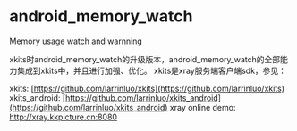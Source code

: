 # android_memory_watch
Memory usage watch and warnning 

xkits时android_memory_watch的升级版本，android_memory_watch的全部能力集成到xkits中，并且进行加强、优化。
xkits是xray服务端客户端sdk，参见：

xkits: [https://github.com/larrinluo/xkits](https://github.com/larrinluo/xkits)
xkits_android: [https://github.com/larrinluo/xkits_android](https://github.com/larrinluo/xkits_android)
xray online demo: http://xray.kkpicture.cn:8080




